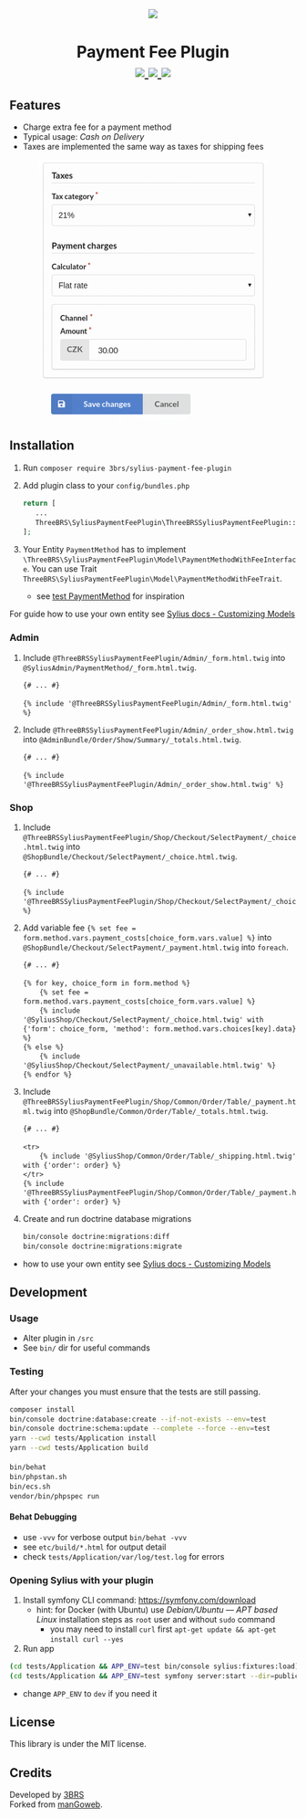 <p align="center">
    <a href="https://www.3brs.com" target="_blank">
        <img src="https://3brs1.fra1.cdn.digitaloceanspaces.com/3brs/logo/3BRS-logo-sylius-200.png"/>
    </a>
</p>

<h1 align="center">
    Payment Fee Plugin
    <br />
    <a href="https://packagist.org/packages/3brs/sylius-payment-fee-plugin" title="License" target="_blank">
        <img src="https://img.shields.io/packagist/l/3brs/sylius-payment-fee-plugin.svg" />
    </a>
    <a href="https://packagist.org/packages/3brs/sylius-payment-fee-plugin" title="Version" target="_blank">
        <img src="https://img.shields.io/packagist/v/3brs/sylius-payment-fee-plugin.svg" />
    </a>
    <a href="https://circleci.com/gh/3BRS/sylius-payment-fee-plugin" title="Build status" target="_blank">
        <img src="https://circleci.com/gh/3BRS/sylius-payment-fee-plugin.svg?style=shield" />
    </a>
</h1>

## Features

* Charge extra fee for a payment method
* Typical usage: _Cash on Delivery_
* Taxes are implemented the same way as taxes for shipping fees

<p align="center">
	<img src="https://raw.githubusercontent.com/3BRS/sylius-payment-fee-plugin/master/doc/admin.png"/>
</p>

## Installation

1. Run `composer require 3brs/sylius-payment-fee-plugin`
1. Add plugin class to your `config/bundles.php`

   ```php
   return [
      ...
      ThreeBRS\SyliusPaymentFeePlugin\ThreeBRSSyliusPaymentFeePlugin::class => ['all' => true],
   ];
   ```
1. Your Entity `PaymentMethod` has to implement `\ThreeBRS\SyliusPaymentFeePlugin\Model\PaymentMethodWithFeeInterface`. You can use Trait `ThreeBRS\SyliusPaymentFeePlugin\Model\PaymentMethodWithFeeTrait`.

   - see [test PaymentMethod](tests/Application/src/Entity/PaymentMethod.php) for inspiration

For guide how to use your own entity see [Sylius docs - Customizing Models](https://docs.sylius.com/en/latest/customization/model.html)

### Admin

1. Include `@ThreeBRSSyliusPaymentFeePlugin/Admin/_form.html.twig` into `@SyliusAdmin/PaymentMethod/_form.html.twig`.

   ```twig
   {# ... #}
   
   {% include '@ThreeBRSSyliusPaymentFeePlugin/Admin/_form.html.twig' %}
   ```

1. Include `@ThreeBRSSyliusPaymentFeePlugin/Admin/_order_show.html.twig` into `@AdminBundle/Order/Show/Summary/_totals.html.twig`.

   ```twig
   {# ... #}
   
   {% include '@ThreeBRSSyliusPaymentFeePlugin/Admin/_order_show.html.twig' %}
   ```

### Shop

1. Include `@ThreeBRSSyliusPaymentFeePlugin/Shop/Checkout/SelectPayment/_choice.html.twig` into `@ShopBundle/Checkout/SelectPayment/_choice.html.twig`.

   ```twig
   {# ... #}
   
   {% include '@ThreeBRSSyliusPaymentFeePlugin/Shop/Checkout/SelectPayment/_choice.html.twig' %}
   ```

1. Add variable fee `{% set fee = form.method.vars.payment_costs[choice_form.vars.value] %}` into `@ShopBundle/Checkout/SelectPayment/_payment.html.twig` into `foreach`.

   ```twig
   {# ... #}
   
   {% for key, choice_form in form.method %}
       {% set fee = form.method.vars.payment_costs[choice_form.vars.value] %}
       {% include '@SyliusShop/Checkout/SelectPayment/_choice.html.twig' with {'form': choice_form, 'method': form.method.vars.choices[key].data} %}
   {% else %}
       {% include '@SyliusShop/Checkout/SelectPayment/_unavailable.html.twig' %}
   {% endfor %}
   ```

1. Include `@ThreeBRSSyliusPaymentFeePlugin/Shop/Common/Order/Table/_payment.html.twig` into `@ShopBundle/Common/Order/Table/_totals.html.twig`.

   ```twig
   {# ... #}
   
   <tr>
       {% include '@SyliusShop/Common/Order/Table/_shipping.html.twig' with {'order': order} %}
   </tr>
   {% include '@ThreeBRSSyliusPaymentFeePlugin/Shop/Common/Order/Table/_payment.html.twig' with {'order': order} %}
   ```

1. Create and run doctrine database migrations
    ```bash
    bin/console doctrine:migrations:diff
    bin/console doctrine:migrations:migrate
    ```

- how to use your own entity
  see [Sylius docs - Customizing Models](https://docs.sylius.com/en/1.12/customization/model.html)

## Development

### Usage

- Alter plugin in `/src`
- See `bin/` dir for useful commands

### Testing

After your changes you must ensure that the tests are still passing.

```bash
composer install
bin/console doctrine:database:create --if-not-exists --env=test
bin/console doctrine:schema:update --complete --force --env=test
yarn --cwd tests/Application install
yarn --cwd tests/Application build

bin/behat
bin/phpstan.sh
bin/ecs.sh
vendor/bin/phpspec run
```

#### Behat Debugging
- use `-vvv` for verbose output `bin/behat -vvv`
- see `etc/build/*.html` for output detail
- check `tests/Application/var/log/test.log` for errors

### Opening Sylius with your plugin

1. Install symfony CLI command: https://symfony.com/download
   - hint: for Docker (with Ubuntu) use _Debian/Ubuntu — APT based
     Linux_ installation steps as `root` user and without `sudo` command
      - you may need to install `curl` first ```apt-get update && apt-get install curl --yes```
2. Run app

```bash
(cd tests/Application && APP_ENV=test bin/console sylius:fixtures:load)
(cd tests/Application && APP_ENV=test symfony server:start --dir=public --port=8080)
```

- change `APP_ENV` to `dev` if you need it

License
-------
This library is under the MIT license.

Credits
-------
Developed by [3BRS](https://3brs.com)<br>
Forked from [manGoweb](https://github.com/mangoweb-sylius/SyliusPaymentFeePlugin).
